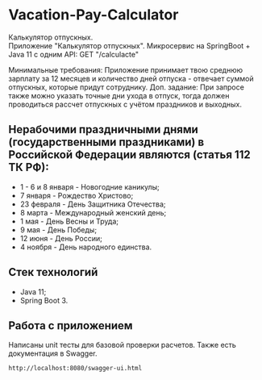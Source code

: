# Vacation-Pay-Calculator
Калькулятор отпускных. <br> 
Приложение "Калькулятор отпускных".
Микросервис на SpringBoot + Java 11 c одним API:
GET "/calculacte"

Минимальные требования: Приложение принимает твою среднюю зарплату за 12 месяцев и количество дней отпуска - отвечает суммой отпускных, которые придут сотруднику.
Доп. задание: При запросе также можно указать точные дни ухода в отпуск, тогда должен проводиться рассчет отпускных с учётом праздников и выходных.


## Нерабочими праздничными днями (государственными праздниками) в Российской Федерации являются (статья 112 ТК РФ):

* 1 - 6 и 8 января - Новогодние каникулы;
* 7 января - Рождество Христово;
* 23 февраля - День Защитника Отечества;
* 8 марта - Международный женский день;
* 1 мая - День Весны и Труда;
* 9 мая - День Победы;
* 12 июня - День России;
* 4 ноября - День народного единства.
  
## Стек технологий
* Java 11;
* Spring Boot 3.

## Работа с приложением
Написаны unit тесты для базовой проверки расчетов.
Также есть документация в Swagger.
```
http://localhost:8080/swagger-ui.html
```
